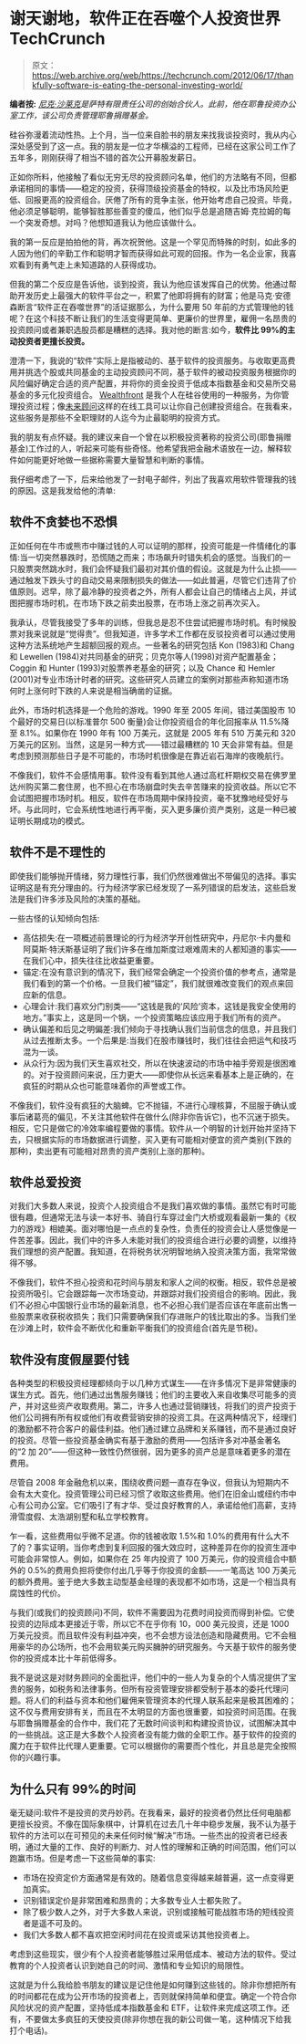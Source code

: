 # 谢天谢地，软件正在吞噬个人投资世界 TechCrunch

> 原文：<https://web.archive.org/web/https://techcrunch.com/2012/06/17/thankfully-software-is-eating-the-personal-investing-world/>

**编者按:** *[尼克·沙莱克](https://web.archive.org/web/20221208032041/http://www.linkedin.com/pub/nick-shalek/0/166/438)是萨特有限责任公司的创始合伙人。此前，他在耶鲁投资办公室工作，该公司负责管理耶鲁捐赠基金。*

硅谷弥漫着流动性热。上个月，当一位来自脸书的朋友来找我谈投资时，我从内心深处感受到了这一点。我的朋友是一位才华横溢的工程师，已经在这家公司工作了五年多，刚刚获得了相当不错的首次公开募股发薪日。

正如你所料，他接触了看似无穷无尽的投资顾问名单，他们的方法略有不同，但都承诺相同的事情——稳定的投资，获得顶级投资基金的特权，以及比市场风险更低、回报更高的投资组合。厌倦了所有的竞争主张，他开始考虑自己投资。毕竟，他必须足够聪明，能够智胜那些善变的傻瓜，他们似乎总是追随吉姆·克拉姆的每一个突发奇想。对吗？他想知道我认为他应该做什么。

我的第一反应是拍拍他的背，再次祝贺他。这是一个罕见而特殊的时刻，如此多的人因为他们的辛勤工作和聪明才智而获得如此可观的回报。作为一名企业家，我喜欢看到有勇气走上未知道路的人获得成功。

但我的第二个反应是告诉他，谈到投资，我认为他应该发挥自己的优势。他通过帮助开发历史上最强大的软件平台之一，积累了他即将拥有的财富；他是马克·安德森断言“软件正在吞噬世界”的活证据那么，为什么要用 50 年前的方式管理他的钱呢？在这个科技不断让我们的生活变得更简单、更廉价的世界里，雇佣一名昂贵的投资顾问或者兼职选股员都是糟糕的选择。我对他的断言:如今，**软件比 99%的主动投资者更擅长投资。**

澄清一下，我说的“软件”实际上是指被动的、基于软件的投资服务。与收取更高费用并挑选个股或共同基金的主动投资顾问不同，基于软件的被动投资服务根据你的风险偏好确定合适的资产配置，并将你的资金投资于低成本指数基金和交易所交易基金的多元化投资组合。 [Wealthfront](https://web.archive.org/web/20221208032041/https://www.wealthfront.com/) 是我个人在硅谷使用的一种服务，为你管理投资过程；像[未来顾问](https://web.archive.org/web/20221208032041/https://www.futureadvisor.com/)这样的在线工具可以让你自己创建投资组合。在我看来，这些服务是那些不全职理财的人迄今为止最聪明的投资方式。

我的朋友有点怀疑。我的建议来自一个曾在以积极投资著称的投资公司(耶鲁捐赠基金)工作过的人，听起来可能有些奇怪。他希望我把金融术语放在一边，解释软件如何能更好地做一些据称需要大量智慧和判断的事情。

我仔细考虑了一下，后来给他发了一封电子邮件，列出了我喜欢用软件管理我的钱的原因。这是我发给他的清单:

## **软件不贪婪也不恐惧**

正如任何在牛市或熊市中赚过钱的人可以证明的那样，投资可能是一件情绪化的事情:当一切突然暴跌时，恐慌随之而来；市场飙升时错失机会的感觉。当我们的一只股票突然跳水时，我们会怀疑我们最初对其价值的假设。这就是为什么止损——通过触发下跌头寸的自动交易来限制损失的做法——如此普遍，尽管它们违背了价值原则。迟早，除了最冷静的投资者之外，所有人都会让自己的情绪占上风，并试图把握市场时机，在市场下跌之前卖出股票，在市场上涨之前再次买入。

我承认，尽管我接受了多年的训练，但我总是忍不住尝试把握市场时机。有时候股票对我来说就是“觉得贵”。但我知道，许多学术工作都在反驳投资者可以通过使用这种方法系统地产生超额回报的观点。一些著名的研究包括 Kon (1983)和 Chang 和 Lewellen (1984)对共同基金的研究；贝克尔等人(1998)对资产配置基金；Coggin 和 Hunter (1993)对股票养老基金的研究；以及 Chance 和 Hemler (2001)对专业市场计时者的研究。这些研究人员建立的案例对那些声称知道市场何时上涨何时下跌的人来说是相当确凿的证据。

此外，市场时机选择是一个危险的游戏。1990 年至 2005 年间，错过美国股市 10 个最好的交易日(以标准普尔 500 衡量)会让你投资组合的年化回报率从 11.5%降至 8.1%。如果你在 1990 年有 100 万美元，这就是 2005 年有 510 万美元和 320 万美元的区别。当然，这是另一种方式——错过最糟糕的 10 天会非常有益。但是考虑到预测那些日子是不可能的，市场时机很像是在靠近岩石海岸的夜晚航行。

不像我们，软件不会感情用事。软件没有看到其他人通过高杠杆期权交易在佛罗里达州购买第二套住房，也不担心在市场崩盘时失去辛苦赚来的投资收益。所以它不会试图把握市场时机。相反，软件在市场周期中保持投资，毫不犹豫地经受好与坏。与此同时，它会系统性地进行再平衡，买入更多廉价资产类别，这是一种已被证明长期成功的模式。

## **软件不是不理性的**

即使我们能够抛开情绪，努力理性行事，我们仍然很难做出不带偏见的选择。事实证明这是有充分理由的。行为经济学家已经发现了一系列错误的启发法，这些启发法是我们许多涉及风险的决策的基础。

一些古怪的认知倾向包括:

*   高估损失:在一项概述前景理论的行为经济学开创性研究中，丹尼尔·卡内曼和阿莫斯·特沃斯基证明了我们许多在维加斯度过艰难周末的人都知道的事实——在我们心中，损失往往比收益更重要。
*   锚定:在没有意识到的情况下，我们经常会确定一个投资价值的参考点，通常是我们看到的第一个价格。一旦我们被“锚定”，我们就很难改变我们的观点来回应新的信息。
*   心理会计:我们喜欢分门别类——“这钱是我的‘风险’资本，这钱是我安全使用的地方。”事实上，这是同一个锅，一个投资策略应该应用于我们所有的资产。
*   确认偏差和后见之明偏差:我们倾向于寻找确认我们当前信念的信息，并且我们从过去推断太多。一个后果是:当我们在股市赚钱时，我们往往会把运气和技巧混为一谈。
*   从众行为:因为我们天生喜欢社交，所以在快速波动的市场中袖手旁观是很困难的。对于投资顾问来说，压力更大——即使你从长远来看基本上是正确的，在疯狂的时期从众也可能意味着你的声誉或工作。

不像我们，软件没有疯狂的大脑蜱。它不抛锚，不进行心理核算，不屈服于确认或事后诸葛亮的偏见，不关注其他软件在做什么(除非你告诉它)，也不沉迷于损失。相反，它只是做它的冷效率编程要做的事情。软件从一个明智的计划开始并坚持下去，只根据实际的市场数据进行调整，买入更有可能相对便宜的资产类别(下跌的那种)，卖出更有可能相对昂贵的资产类别(上涨的那种)。

## **软件总爱投资**

对我们大多数人来说，投资个人投资组合不是我们喜欢做的事情。虽然它有时可能很有趣，但通常无法与读一本好书、骑自行车穿过金门大桥或观看最新一集的《权力的游戏》相媲美。面对哪怕是一点点的复杂性，负责任的投资会让人感觉像是一件苦差事。因此，我们中的许多人未能对我们的投资组合进行必要的调整，以维持我们理想的资产配置。我知道，在将税务状况明智地纳入投资决策方面，我常常做得不够。

不像我们，软件不担心投资和花时间与朋友和家人之间的权衡。相反，软件总是被投资所吸引。它会跟踪每一次市场变动，并跟踪对我们投资组合的影响。因此，我们不必担心中国银行业市场的最新消息，也不必担心我们是否应该在年底前出售一些股票来收获税收损失；我们只需要确保我们存进账户的钱比取出的多。当我们坐在沙滩上时，软件会不断优化和重新平衡我们的投资组合(首先是节税)。

## **软件没有度假屋要付钱**

各种类型的积极投资经理都倾向于以几种方式谋生——在许多情况下是非常健康的谋生方式。首先，他们通过出售服务赚钱；他们的主要收入来自收集尽可能多的资产，并对这些资产收取费用。第二，许多人也通过营销赚钱，将我们的资产投资于他们公司拥有所有权或他们有收费营销安排的投资工具。在这两种情况下，经理们的激励都不符合客户的最佳利益。他们通过建立品牌和关系赚钱，而不是通过良好的投资。尽管一些投资基金确实有基于激励的费用——包括许多对冲基金著名的“2 加 20”——但这种一致性仍然很弱，因为更多的资产总是意味着更多的潜在费用。

尽管自 2008 年金融危机以来，围绕收费问题一直存在争议，但我认为短期内不会有太大变化。投资管理公司已经习惯了收取这些费用。他们在旧金山或纽约市中心有公司办公室。它们吸引了有才华、受过良好教育的人，承诺给他们高薪，支持滑雪度假、太浩湖别墅和私立学校教育。

乍一看，这些费用似乎微不足道。你的钱被收取 1.5%和 1.0%的费用有什么大不了的？事实证明，当你考虑到复利回报的强大效应时，这种差异在你的投资生涯中可能会非常惊人。例如，如果你在 25 年内投资了 100 万美元，你的投资组合中额外的 0.5%的费用负担将使你付出几乎等于你投资的金额——一笔高达 100 万美元的额外费用。鉴于绝大多数主动型基金经理的表现都不如市场，这是一个相当具有腐蚀性的代价。

与我们(或我们的投资顾问)不同，软件不需要因为花费时间投资而得到补偿。它使投资的边际成本更接近于零，所以它不在乎你有 10，000 美元投资，还是 1000 万美元投资。而且软件没有利益冲突，也不会想方设法创造和隐藏费用。它不会租用豪华的办公场所，也不会用软美元购买臃肿的研究服务。今天基于软件的服务使你的投资成本比十年前低得多。

我不是说这是对财务顾问的全面批评，他们中的一些人为复杂的个人情况提供了宝贵的服务，如税务和法律事务。但所有投资管理安排都受制于基本的委托代理问题。将人们的利益与资本和他们雇佣来管理资本的代理人联系起来是极其困难的；这不仅与费用安排有关，而且在不太明显的方面也很重要，如投资时间范围。在我与耶鲁捐赠基金的合作中，我们花了无数时间谈判和构建投资协议，试图解决其中的一些挑战。这正是大多数个人投资者没有能力做的全职工作。基于软件的投资的魔力在于软件比代理人更重要。它可以根据你的需要而个性化，并且总是完全按照你的兴趣行事。

## **为什么只有 99%的时间**

毫无疑问:软件不是投资的灵丹妙药。在我看来，最好的投资者仍然比任何电脑都更擅长投资。不像在国际象棋中，计算机在过去几十年中稳步发展，我不认为基于软件的方法可以在可预见的未来任何时候“解决”市场。一些杰出的投资者已经表明，通过大量的工作、良好的判断力、对人性的理解和正确的时间范围，他们可以跑赢市场。但是考虑一下这些简单的事实:

*   市场在投资定价方面通常是有效的。随着信息变得越来越普遍，这一点变得更加真实。
*   识别错误定价是非常困难和昂贵的；大多数专业人士都失败了。
*   除了极少数人之外，对于大多数人来说，识别或接触可能战胜市场的短线投资者是遥不可及的。
*   我们大多数人都不喜欢把空闲时间花在投资或采访其他投资者上。

考虑到这些现实，很少有个人投资者能够胜过采用低成本、被动方法的软件。受过教育的个人投资者认识到她自己的时间、激情和专业知识的局限性。

这就是为什么我给脸书朋友的建议是记住他是如何赚到这些钱的。除非你想把所有的时间都花在成为公开市场的投资者上，否则就保持简单和便宜。确定一个符合你风险状况的资产配置，坚持低成本指数基金和 ETF，让软件来完成这项工作。还有，不要做太多疯狂的天使投资(除非你想在我的新公司做一笔，这种情况下给我打个电话)。